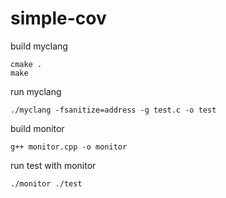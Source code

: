 # simple-cov

build myclang

```
cmake .
make
```

run myclang

```
./myclang -fsanitize=address -g test.c -o test
```

build monitor

```
g++ monitor.cpp -o monitor
```

run test with monitor

```
./monitor ./test
```
